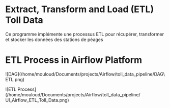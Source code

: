 # Extract, Transform and Load (ETL) Toll Data
Ce programme implémente une processus ETL pour récupérer, transformer et stocker les données des stations de péages

# ETL Process in Airflow Platform
![DAG](/home/mouloud/Documents/projects/Airflow/toll_data_pipeline/DAG\ ETL.png)

![ETL Process](/home/mouloud/Documents/projects/Airflow/toll_data_pipeline/ UI_Airflow_ETL_Toll_Data.png)